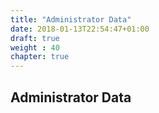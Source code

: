 ```yaml
---
title: "Administrator Data"
date: 2018-01-13T22:54:47+01:00
draft: true
weight : 40
chapter: true
---
```

## Administrator Data